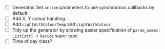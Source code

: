 - [ ] Generator: Set `action` parameters to use synchronous callbacks by default
- [ ] Add X, Y colour handling
- [ ] Add `LightWithColourTemp` and `LightWithColour`
- [ ] Tidy up the generator by allowing easier specification of `param_names: List[str]` -> `Device` super type
- [ ] Time of day class?
